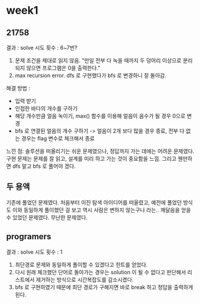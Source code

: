 # week1

## 21758
결과 : solve
시도 횟수 : 6~7번?

1. 문제 조건을 제대로 읽지 않음. "만일 전부 다 녹을 때까지 두 덩어리 이상으로 분리되지 않으면 프로그램은 0을 출력한다."
2. max recursion error. dfs 로 구현했다가 bfs 로 변경하니 잘 돌아감.

해결 방법 :
- 입력 받기
- 인접한 바다의 개수를 구하기
- 해당 개수만큼 얼음 녹이기, max() 함수를 이용해 얼음이 음수가 될 경우 0으로 변경
- bfs 로 연결된 얼음의 개수 구하기 -> 얼음이 2개 보다 많을 경우 종료, 전부 다 없는 경우는 flag 변수로 체크해서 종료

느낀 점:
솔루션을 떠올리기는 쉬운 문제였으나, 정답까지 가는 데에는 어려운 문제였다. 
구현 문제는 문제를 잘 읽고, 설계를 미리 하고 가는 것이 중요함을 느낌.
그리고 웬만하면 dfs 말고 bfs 로 풀어야 겠다.

## 두 용액
기존에 풀었던 문제였다.
처음부터 이진 탐색 아이디어를 떠올렸고, 예전에 풀었던 방식도 이와 동일하게 풀이했던 걸 보고
역시 사람은 변하지 않는구나 라는.. 깨달음을 얻을 수 있었던 문제였다.
무난한 문제였다.

## programers
결과 : solve
시도 횟수 : 1

1. 최단경로 문제와 동일하게 풀이할 수 있겠다고 힌트를 얻었다.
2. 다시 원래 체크했던 단어로 돌아가는 경우는 solution 이 될 수 없다고 판단해서 리스트에서 제거하는 방식으로 시간복잡도를 감소시켰다.
3. bfs 로 구현하였기 때문에 최단 경로가 구해지면 바로 break 하고 정답을 출력하게 된다.